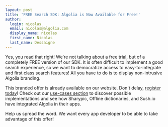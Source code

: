 ```yaml
---
layout: post
title: 'FREE Search SDK: Algolia is Now Available for Free!'
author:
  login: nicolas
  email: nicolas@algolia.com
  display_name: nicolas
  first_name: Nicolas
  last_name: Dessaigne
---
```


Yes, you read that right! We're not talking about a free trial, but of a
completely FREE version of our SDK. It is often difficult to implement a good
search experience, so we want to democratize access to easy-to-integrate and
first class search features! All you have to do is to display non-intrusive
Algolia branding.

This branded offer is already available on our website. Don't delay, [register
today](http://www.algolia.com/get-started/)! Check out our [use-cases
section](http://www.algolia.com/usecases/) to discover possible
implementations and see how Sharypic, Offline dictionaries, and Sush.io have
integrated Algolia in their apps.

Help us spread the word. We want every app developer to be able to take
advantage of this offer!

